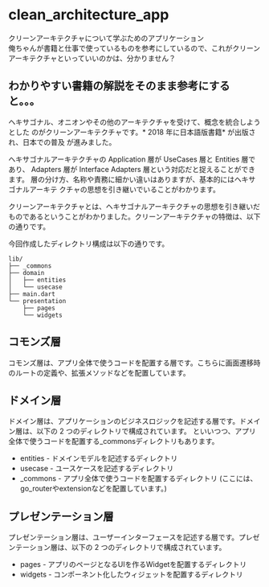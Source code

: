 # clean_architecture_app

クリーンアーキテクチャについて学ぶためのアプリケーション<br>
俺ちゃんが書籍と仕事で使っているものを参考にしているので、これがクリーンアーキテクチャといっていいのかは、分かりません？

## わかりやすい書籍の解説をそのまま参考にすると。。。
ヘキサゴナル、オニオンやその他のアーキテクチャを受けて、概念を統合しようとした
のがクリーンアーキテクチャです。* 2018 年に日本語版書籍* が出版され、日本での普及
が進みました。

ヘキサゴナルアーキテクチャの Application 層が UseCases 層と Entities 層であり、 Adapters 層が Interface Adapters 層という対応だと捉えることができます。
 層の分け方、名称や責務に細かい違いはありますが、基本的にはヘキサゴナルアーキテ
クチャの思想を引き継いでいることがわかります。

クリーンアーキテクチャとは、ヘキサゴナルアーキテクチャの思想を引き継いだものであるということがわかりました。クリーンアーキテクチャの特徴は、以下の通りです。

今回作成したディレクトリ構成は以下の通りです。

```
lib/
├── _commons
├── domain
│   ├── entities
│   └── usecase
├── main.dart
└── presentation
    ├── pages
    └── widgets
```

## コモンズ層
コモンズ層は、アプリ全体で使うコードを配置する層です。こちらに画面遷移時のルートの定義や、拡張メソッドなどを配置しています。

## ドメイン層
ドメイン層は、アプリケーションのビジネスロジックを記述する層です。ドメイン層は、以下の 2 つのディレクトリで構成されています。
といいつつ、アプリ全体で使うコードを配置する_commonsディレクトリもあります。

- entities - ドメインモデルを記述するディレクトリ
- usecase - ユースケースを記述するディレクトリ
- _commons - アプリ全体で使うコードを配置するディレクトリ (ここには、go_routerやextensionなどを配置しています。)


## プレゼンテーション層
プレゼンテーション層は、ユーザーインターフェースを記述する層です。プレゼンテーション層は、以下の 2 つのディレクトリで構成されています。

- pages - アプリのページとなるUIを作るWidgetを配置するディレクトリ
- widgets - コンポーネント化したウィジェットを配置するディレクトリ